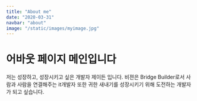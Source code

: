```yaml
---
title: "About me"
date: "2020-03-31"
navbar: "about"
image: "/static/images/myimage.jpg"
---
```


# 어바웃 페이지 메인입니다

저는 성장하고, 성장시키고 싶은 개발자 제이든 입니다.
비젼은 Bridge Builder로서 사람과 사람을 연결해주는 it개발자 또한 귀한 새내기를 성장시키기 위해 도전하는 개발자가 되고 싶습니다.